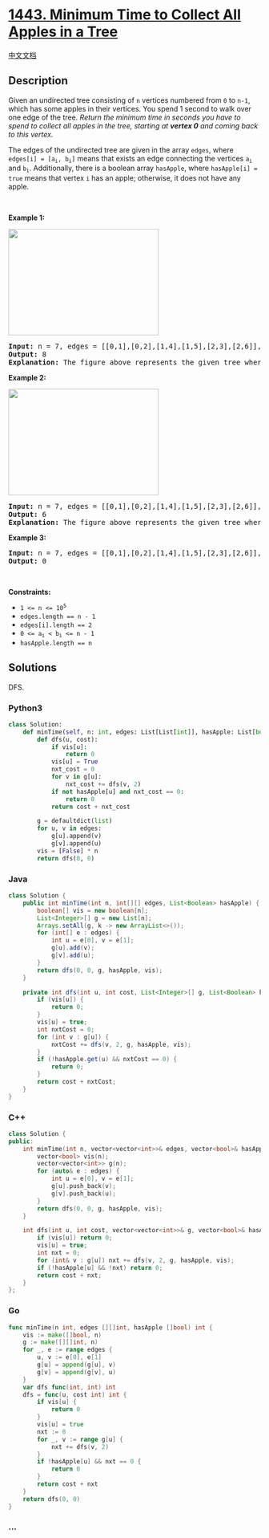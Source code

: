 # [1443. Minimum Time to Collect All Apples in a Tree](https://leetcode.com/problems/minimum-time-to-collect-all-apples-in-a-tree)

[中文文档](/solution/1400-1499/1443.Minimum%20Time%20to%20Collect%20All%20Apples%20in%20a%20Tree/README.md)

## Description

<p>Given an undirected tree consisting of <code>n</code> vertices numbered from <code>0</code> to <code>n-1</code>, which has some apples in their vertices. You spend 1 second to walk over one edge of the tree. <em>Return the minimum time in seconds you have to spend to collect all apples in the tree, starting at <strong>vertex 0</strong> and coming back to this vertex.</em></p>

<p>The edges of the undirected tree are given in the array <code>edges</code>, where <code>edges[i] = [a<sub>i</sub>, b<sub>i</sub>]</code> means that exists an edge connecting the vertices <code>a<sub>i</sub></code> and <code>b<sub>i</sub></code>. Additionally, there is a boolean array <code>hasApple</code>, where <code>hasApple[i] = true</code> means that vertex <code>i</code> has an apple; otherwise, it does not have any apple.</p>

<p>&nbsp;</p>
<p><strong class="example">Example 1:</strong></p>
<img alt="" src="https://fastly.jsdelivr.net/gh/doocs/leetcode@main/solution/1400-1499/1443.Minimum%20Time%20to%20Collect%20All%20Apples%20in%20a%20Tree/images/min_time_collect_apple_1.png" style="width: 300px; height: 212px;" />
<pre>
<strong>Input:</strong> n = 7, edges = [[0,1],[0,2],[1,4],[1,5],[2,3],[2,6]], hasApple = [false,false,true,false,true,true,false]
<strong>Output:</strong> 8 
<strong>Explanation:</strong> The figure above represents the given tree where red vertices have an apple. One optimal path to collect all apples is shown by the green arrows.  
</pre>

<p><strong class="example">Example 2:</strong></p>
<img alt="" src="https://fastly.jsdelivr.net/gh/doocs/leetcode@main/solution/1400-1499/1443.Minimum%20Time%20to%20Collect%20All%20Apples%20in%20a%20Tree/images/min_time_collect_apple_2.png" style="width: 300px; height: 212px;" />
<pre>
<strong>Input:</strong> n = 7, edges = [[0,1],[0,2],[1,4],[1,5],[2,3],[2,6]], hasApple = [false,false,true,false,false,true,false]
<strong>Output:</strong> 6
<strong>Explanation:</strong> The figure above represents the given tree where red vertices have an apple. One optimal path to collect all apples is shown by the green arrows.  
</pre>

<p><strong class="example">Example 3:</strong></p>

<pre>
<strong>Input:</strong> n = 7, edges = [[0,1],[0,2],[1,4],[1,5],[2,3],[2,6]], hasApple = [false,false,false,false,false,false,false]
<strong>Output:</strong> 0
</pre>

<p>&nbsp;</p>
<p><strong>Constraints:</strong></p>

<ul>
	<li><code>1 &lt;= n &lt;= 10<sup>5</sup></code></li>
	<li><code>edges.length == n - 1</code></li>
	<li><code>edges[i].length == 2</code></li>
	<li><code>0 &lt;= a<sub>i</sub> &lt; b<sub>i</sub> &lt;= n - 1</code></li>
	<li><code>hasApple.length == n</code></li>
</ul>

## Solutions

DFS.

<!-- tabs:start -->

### **Python3**

```python
class Solution:
    def minTime(self, n: int, edges: List[List[int]], hasApple: List[bool]) -> int:
        def dfs(u, cost):
            if vis[u]:
                return 0
            vis[u] = True
            nxt_cost = 0
            for v in g[u]:
                nxt_cost += dfs(v, 2)
            if not hasApple[u] and nxt_cost == 0:
                return 0
            return cost + nxt_cost

        g = defaultdict(list)
        for u, v in edges:
            g[u].append(v)
            g[v].append(u)
        vis = [False] * n
        return dfs(0, 0)
```

### **Java**

```java
class Solution {
    public int minTime(int n, int[][] edges, List<Boolean> hasApple) {
        boolean[] vis = new boolean[n];
        List<Integer>[] g = new List[n];
        Arrays.setAll(g, k -> new ArrayList<>());
        for (int[] e : edges) {
            int u = e[0], v = e[1];
            g[u].add(v);
            g[v].add(u);
        }
        return dfs(0, 0, g, hasApple, vis);
    }

    private int dfs(int u, int cost, List<Integer>[] g, List<Boolean> hasApple, boolean[] vis) {
        if (vis[u]) {
            return 0;
        }
        vis[u] = true;
        int nxtCost = 0;
        for (int v : g[u]) {
            nxtCost += dfs(v, 2, g, hasApple, vis);
        }
        if (!hasApple.get(u) && nxtCost == 0) {
            return 0;
        }
        return cost + nxtCost;
    }
}
```

### **C++**

```cpp
class Solution {
public:
    int minTime(int n, vector<vector<int>>& edges, vector<bool>& hasApple) {
        vector<bool> vis(n);
        vector<vector<int>> g(n);
        for (auto& e : edges) {
            int u = e[0], v = e[1];
            g[u].push_back(v);
            g[v].push_back(u);
        }
        return dfs(0, 0, g, hasApple, vis);
    }

    int dfs(int u, int cost, vector<vector<int>>& g, vector<bool>& hasApple, vector<bool>& vis) {
        if (vis[u]) return 0;
        vis[u] = true;
        int nxt = 0;
        for (int& v : g[u]) nxt += dfs(v, 2, g, hasApple, vis);
        if (!hasApple[u] && !nxt) return 0;
        return cost + nxt;
    }
};
```

### **Go**

```go
func minTime(n int, edges [][]int, hasApple []bool) int {
	vis := make([]bool, n)
	g := make([][]int, n)
	for _, e := range edges {
		u, v := e[0], e[1]
		g[u] = append(g[u], v)
		g[v] = append(g[v], u)
	}
	var dfs func(int, int) int
	dfs = func(u, cost int) int {
		if vis[u] {
			return 0
		}
		vis[u] = true
		nxt := 0
		for _, v := range g[u] {
			nxt += dfs(v, 2)
		}
		if !hasApple[u] && nxt == 0 {
			return 0
		}
		return cost + nxt
	}
	return dfs(0, 0)
}
```

### **...**

```

```

<!-- tabs:end -->
